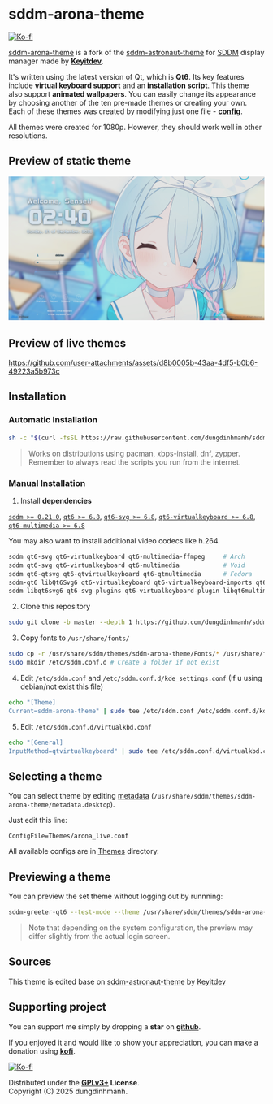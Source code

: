 # sddm-arona-theme

[![Ko-fi](https://img.shields.io/badge/support_me_on_ko--fi-F16061?style=for-the-badge&logo=kofi&logoColor=f5f5f5)](https://ko-fi.com/dungdinhmanh)

[sddm-arona-theme](https://github.com/dungdinhmanh/sddm-arona-theme) is a fork of the [sddm-astronaut-theme](https://github.com/Keyitdev/sddm-astronaut-theme) for [SDDM](https://github.com/sddm/sddm/) display manager made by **[Keyitdev](https://github.com/Keyitdev)**.

It's written using the latest version of Qt, which is **Qt6**. Its key features include **virtual keyboard support** and an **installation script**. This theme also support **animated wallpapers**. You can easily change its appearance by choosing another of the ten pre-made themes or creating your own. Each of these themes was created by modifying just one file - **[config](./Themes/arona_live.conf)**.

All themes were created for 1080p. However, they should work well in other resolutions.

## Preview of static theme

![arona static](Previews/arona_static.png)

## Preview of live themes
https://github.com/user-attachments/assets/d8b0005b-43aa-4df5-b0b6-49223a5b973c

## Installation

### Automatic Installation

```sh
sh -c "$(curl -fsSL https://raw.githubusercontent.com/dungdinhmanh/sddm-arona-theme/master/setup.sh)"
```
> Works on distributions using pacman, xbps-install, dnf, zypper.   
> Remember to always read the scripts you run from the internet.

### Manual Installation

1. Install **dependencies**

[`sddm >= 0.21.0`](https://github.com/sddm/sddm), [`qt6 >= 6.8`](https://doc.qt.io/qt-6/index.html), [`qt6-svg >= 6.8`](https://doc.qt.io/qt-6/qtsvg-index.html), [`qt6-virtualkeyboard >= 6.8`](https://doc.qt.io/qt-6/qtvirtualkeyboard-index.html), [`qt6-multimedia >= 6.8`](https://doc.qt.io/qt-6/qtmultimedia-index.html)

You may also want to install additional video codecs like h.264.

```sh
sddm qt6-svg qt6-virtualkeyboard qt6-multimedia-ffmpeg     # Arch
sddm qt6-svg qt6-virtualkeyboard qt6-multimedia            # Void
sddm qt6-qtsvg qt6-qtvirtualkeyboard qt6-qtmultimedia      # Fedora
sddm-qt6 libQt6Svg6 qt6-virtualkeyboard qt6-virtualkeyboard-imports qt6-multimedia qt6-multimedia-imports        # OpenSUSE
sddm libqt6svg6 qt6-svg-plugins qt6-virtualkeyboard-plugin libqt6multimedia6 qml6-module-qtquick-controls qml6-module-qtquick-effects libxcb-cursor0  # Debian
```

2. Clone this repository
```sh
sudo git clone -b master --depth 1 https://github.com/dungdinhmanh/sddm-arona-theme.git /usr/share/sddm/themes/sddm-arona-theme
```
3. Copy fonts to `/usr/share/fonts/`
```sh
sudo cp -r /usr/share/sddm/themes/sddm-arona-theme/Fonts/* /usr/share/fonts/
sudo mkdir /etc/sddm.conf.d # Create a folder if not exist
```
4. Edit `/etc/sddm.conf` and `/etc/sddm.conf.d/kde_settings.conf` (If u using debian/not exist this file)
```sh
echo "[Theme]
Current=sddm-arona-theme" | sudo tee /etc/sddm.conf /etc/sddm.conf.d/kde_settings.conf
```
5. Edit `/etc/sddm.conf.d/virtualkbd.conf`
```sh
echo "[General]
InputMethod=qtvirtualkeyboard" | sudo tee /etc/sddm.conf.d/virtualkbd.conf
```

## Selecting a theme

You can select theme by editing [metadata](./metadata.desktop) (`/usr/share/sddm/themes/sddm-arona-theme/metadata.desktop`).

Just edit this line:
```
ConfigFile=Themes/arona_live.conf
```
All available configs are in [Themes](./Themes/) directory.

## Previewing a theme

You can preview the set theme without logging out by runnning:
```sh
sddm-greeter-qt6 --test-mode --theme /usr/share/sddm/themes/sddm-arona-theme/
```
> Note that depending on the system configuration, the preview may differ slightly from the actual login screen.

## Sources

This theme is edited base on [sddm-astronaut-theme](https://github.com/Keyitdev/sddm-astronaut-theme) by [Keyitdev](https://github.com/Keyitdev)

## Supporting project

You can support me simply by dropping a **star** on **[github](https://github.com/dungdinhmanh/sddm-arona-theme)**.

If you enjoyed it and would like to show your appreciation, you can make a donation using **[kofi](https://ko-fi.com/dungdinhmanh)**.

[![Ko-fi](https://img.shields.io/badge/support_me_on_ko--fi-F16061?style=for-the-badge&logo=kofi&logoColor=f5f5f5)](https://ko-fi.com/dungdinhmanh)

Distributed under the **[GPLv3+](https://www.gnu.org/licenses/gpl-3.0.html) License**.    
Copyright (C) 2025 dungdinhmanh.
